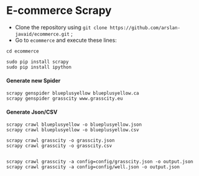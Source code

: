 # E-commerce Scrapy


* Clone the repository using `git clone https://github.com/arslan-javaid/ecommerce.git` ;
* Go to `ecommerce` and execute these lines:
```
cd ecommerce

sudo pip install scrapy
sudo pip install ipython
```

#### Generate new Spider
```
scrapy genspider blueplusyellow blueplusyellow.ca
scrapy genspider grasscity www.grasscity.eu
```

#### Generate Json/CSV
```
scrapy crawl blueplusyellow -o blueplusyellow.json
scrapy crawl blueplusyellow -o blueplusyellow.csv

scrapy crawl grasscity -o grasscity.json
scrapy crawl grasscity -o grasscity.csv


scrapy crawl grasscity -a config=config/grasscity.json -o output.json
scrapy crawl grasscity -a config=config/well.json -o output.json
```